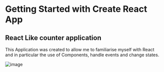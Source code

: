 # Getting Started with Create React App

## React Like counter application

This Application was created to allow me to familiarise myself with React and in particular the use of Components, handle events and change states.

![image](https://imgur.com/QCzBVAt)
